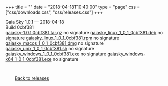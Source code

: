 +++
title = ""
date = "2018-04-18T10:40:00"
type = "page"
css = ["css/downloads.css", "css/releases.css"]
+++

<div class="download-container">
<div id="download-title">
Gaia Sky <span class="downloads-version">1.0.1</span> — <span class="downloads-releasedate">2018-04-18</span></div>
<div class="downloads-build">Build 0cbf381</div>
<div class="download-section">
<a href="https://gaia.ari.uni-heidelberg.de/gaiasky/releases/1.0.1.0cbf381/gaiasky-1.0.1.0cbf381.tar.gz" class="download-button">gaiasky-1.0.1.0cbf381.tar.gz</a>
<span class="signature">no signature</span>
<a href="https://gaia.ari.uni-heidelberg.de/gaiasky/releases/1.0.1.0cbf381/gaiasky_linux_1_0_1_0cbf381.deb" class="download-button">gaiasky_linux_1_0_1_0cbf381.deb</a>
<span class="signature">no signature</span>
<a href="https://gaia.ari.uni-heidelberg.de/gaiasky/releases/1.0.1.0cbf381/gaiasky_linux_1_0_1_0cbf381.rpm" class="download-button">gaiasky_linux_1_0_1_0cbf381.rpm</a>
<span class="signature">no signature</span>
<a href="https://gaia.ari.uni-heidelberg.de/gaiasky/releases/1.0.1.0cbf381/gaiasky_macos_1_0_1_0cbf381.dmg" class="download-button">gaiasky_macos_1_0_1_0cbf381.dmg</a>
<span class="signature">no signature</span>
<a href="https://gaia.ari.uni-heidelberg.de/gaiasky/releases/1.0.1.0cbf381/gaiasky_unix_1_0_1_0cbf381.sh" class="download-button">gaiasky_unix_1_0_1_0cbf381.sh</a>
<span class="signature">no signature</span>
<a href="https://gaia.ari.uni-heidelberg.de/gaiasky/releases/1.0.1.0cbf381/gaiasky_windows_1_0_1_0cbf381.exe" class="download-button">gaiasky_windows_1_0_1_0cbf381.exe</a>
<span class="signature">no signature</span>
<a href="https://gaia.ari.uni-heidelberg.de/gaiasky/releases/1.0.1.0cbf381/gaiasky_windows-x64_1_0_1_0cbf381.exe" class="download-button">gaiasky_windows-x64_1_0_1_0cbf381.exe</a>
<span class="signature">no signature</span>
</div>
</div>

<p class="center-text" style="padding: 30px;">
<i class="fa-solid fa-circle-arrow-left"></i> <a href="/downloads/releases">Back to releases</a>
</p>
